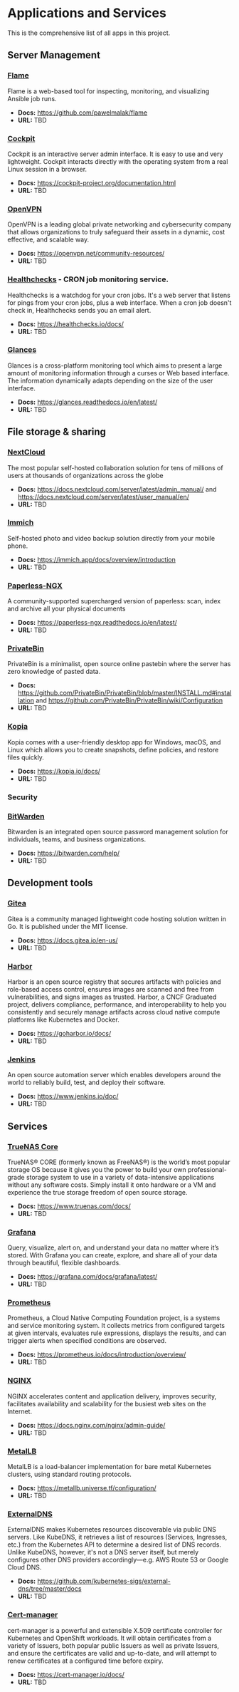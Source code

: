 # Applications and Services

This is the comprehensive list of all apps in this project.

## Server Management

### [Flame](https://github.com/pawelmalak/flame)

Flame is a web-based tool for inspecting, monitoring, and visualizing Ansible job runs.

- **Docs:** <https://github.com/pawelmalak/flame>
- **URL:** TBD

### [Cockpit](https://github.com/cockpit-project/cockpit)

Cockpit is an interactive server admin interface. It is easy to use and very lightweight. Cockpit interacts directly with the operating system from a real Linux session in a browser.

- **Docs:** <https://cockpit-project.org/documentation.html>
- **URL:** TBD

### [OpenVPN](https://github.com/OpenVPN/openvpn/)

OpenVPN is a leading global private networking and cybersecurity company that allows organizations to truly safeguard their assets in a dynamic, cost effective, and scalable way.

- **Docs:** <https://openvpn.net/community-resources/>
- **URL:** TBD

### [Healthchecks](https://github.com/healthchecks/healthchecks) - CRON job monitoring service.

Healthchecks is a watchdog for your cron jobs. It's a web server that listens for pings from your cron jobs, plus a web interface. When a cron job doesn't check in, Healthchecks sends you an email alert.

- **Docs:** <https://healthchecks.io/docs/>
- **URL:** TBD

### [Glances](https://github.com/nicolargo/glances)

Glances is a cross-platform monitoring tool which aims to present a large amount of monitoring information through a curses or Web based interface. The information dynamically adapts depending on the size of the user interface.

- **Docs:** <https://glances.readthedocs.io/en/latest/>
- **URL:** TBD

## File storage & sharing

### [NextCloud](https://github.com/nextcloud/server)

The most popular self-hosted collaboration solution for tens of millions of users at thousands of organizations across the globe

- **Docs:** <https://docs.nextcloud.com/server/latest/admin_manual/> and <https://docs.nextcloud.com/server/latest/user_manual/en/>
- **URL:** TBD

### [Immich](https://github.com/immich-app/immich)

Self-hosted photo and video backup solution directly from your mobile phone.

- **Docs:** <https://immich.app/docs/overview/introduction>
- **URL:** TBD

### [Paperless-NGX](https://github.com/paperless-ngx/paperless-ngx)

A community-supported supercharged version of paperless: scan, index and archive all your physical documents

- **Docs:** <https://paperless-ngx.readthedocs.io/en/latest/>
- **URL:** TBD

### [PrivateBin](https://privatebin.info/)

PrivateBin is a minimalist, open source online pastebin where the server has zero knowledge of pasted data.

- **Docs:** <https://github.com/PrivateBin/PrivateBin/blob/master/INSTALL.md#installation> and <https://github.com/PrivateBin/PrivateBin/wiki/Configuration>
- **URL:** TBD

### [Kopia](https://kopia.io/)

Kopia comes with a user-friendly desktop app for Windows, macOS, and Linux which allows you to create snapshots, define policies, and restore files quickly.

- **Docs:** <https://kopia.io/docs/>
- **URL:** TBD

### Security

### [BitWarden](https://github.com/bitwarden/server)

Bitwarden is an integrated open source password management solution for individuals, teams, and business organizations.

- **Docs:** <https://bitwarden.com/help/>
- **URL:** TBD

## Development tools

### [Gitea](https://gitea.io/en-us/)

Gitea is a community managed lightweight code hosting solution written in Go. It is published under the MIT license.

- **Docs:** <https://docs.gitea.io/en-us/>
- **URL:** TBD

### [Harbor](https://goharbor.io/)

Harbor is an open source registry that secures artifacts with policies and role-based access control, ensures images are scanned and free from vulnerabilities, and signs images as trusted. Harbor, a CNCF Graduated project, delivers compliance, performance, and interoperability to help you consistently and securely manage artifacts across cloud native compute platforms like Kubernetes and Docker.

- **Docs:** <https://goharbor.io/docs/>
- **URL:** TBD

### [Jenkins](https://www.jenkins.io/)

An open source automation server which enables developers around the world to reliably build, test, and deploy their software.

- **Docs:** <https://www.jenkins.io/doc/>
- **URL:** TBD

## Services

### [TrueNAS Core](https://www.truenas.com/download-truenas-core/)

TrueNAS® CORE (formerly known as FreeNAS®) is the world’s most popular storage OS because it gives you the power to build your own professional-grade storage system to use in a variety of data-intensive applications without any software costs. Simply install it onto hardware or a VM and experience the true storage freedom of open source storage.

- **Docs:** <https://www.truenas.com/docs/>
- **URL:** TBD

### [Grafana](https://grafana.com/)

Query, visualize, alert on, and understand your data no matter where it’s stored. With Grafana you can create, explore, and share all of your data through beautiful, flexible dashboards.

- **Docs:** <https://grafana.com/docs/grafana/latest/>
- **URL:** TBD

### [Prometheus](https://prometheus.io/)

Prometheus, a Cloud Native Computing Foundation project, is a systems and service monitoring system. It collects metrics from configured targets at given intervals, evaluates rule expressions, displays the results, and can trigger alerts when specified conditions are observed.

- **Docs:** <https://prometheus.io/docs/introduction/overview/>
- **URL:** TBD

### [NGINX](https://www.nginx.com/)

NGINX accelerates content and application delivery, improves security, facilitates availability and scalability for the busiest web sites on the Internet.

- **Docs:** <https://docs.nginx.com/nginx/admin-guide/>
- **URL:** TBD

### [MetalLB](https://metallb.universe.tf/)

MetalLB is a load-balancer implementation for bare metal Kubernetes clusters, using standard routing protocols.

- **Docs:** <https://metallb.universe.tf/configuration/>
- **URL:** TBD

### [ExternalDNS](https://github.com/kubernetes-sigs/external-dns)

ExternalDNS makes Kubernetes resources discoverable via public DNS servers. Like KubeDNS, it retrieves a list of resources (Services, Ingresses, etc.) from the Kubernetes API to determine a desired list of DNS records. Unlike KubeDNS, however, it's not a DNS server itself, but merely configures other DNS providers accordingly—e.g. AWS Route 53 or Google Cloud DNS.

- **Docs:** <https://github.com/kubernetes-sigs/external-dns/tree/master/docs>
- **URL:** TBD

### [Cert-manager](https://cert-manager.io/)

cert-manager is a powerful and extensible X.509 certificate controller for Kubernetes and OpenShift workloads. It will obtain certificates from a variety of Issuers, both popular public Issuers as well as private Issuers, and ensure the certificates are valid and up-to-date, and will attempt to renew certificates at a configured time before expiry.

- **Docs:** <https://cert-manager.io/docs/>
- **URL:** TBD
